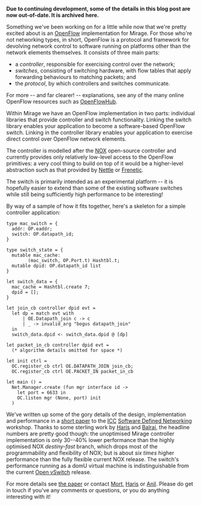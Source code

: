 **Due to continuing development, some of the details in this blog post are now out-of-date. It is archived here.**

Something we've been working on for a little while now that we're pretty
excited about is an [OpenFlow](http://openflow.org/) implementation for
Mirage. For those who're not networking types, in short, OpenFlow is a
protocol and framework for devolving network control to software running on
platforms other than the network elements themselves. It consists of three
main parts:

* a *controller*, responsible for exercising control over the network;
* *switches*, consisting of switching hardware, with flow tables that apply
  forwarding behaviours to matching packets; and
* the *protocol*, by which controllers and switches communicate.

For more -- and far clearer! -- explanations, see any of the many online
OpenFlow resources such as [OpenFlowHub](http://openflowhub.org).

Within Mirage we have an OpenFlow implementation in two parts: individual
libraries that provide controller and switch functionality. Linking the switch
library enables your application to become a software-based OpenFlow switch.
Linking in the controller library enables your application to exercise direct
control over OpenFlow network elements. 

The controller is modelled after the [NOX](http://noxrepo.org/) open-source
controller and currently provides only relatively low-level access to the
OpenFlow primitives: a very cool thing to build on top of it would be a
higher-level abstraction such as that provided by
[Nettle](http://haskell.cs.yale.edu/?page_id=376) or
[Frenetic](http://www.frenetic-lang.org/).

The switch is primarily intended as an experimental platform -- it is
hopefully easier to extend than some of the existing software switches while
still being sufficiently high performance to be interesting! 

By way of a sample of how it fits together, here's a skeleton for a simple
controller application:

```
type mac_switch = {
  addr: OP.eaddr; 
  switch: OP.datapath_id;
}

type switch_state = {
  mutable mac_cache: 
        (mac_switch, OP.Port.t) Hashtbl.t;
  mutable dpid: OP.datapath_id list
}

let switch_data = {
  mac_cache = Hashtbl.create 7; 
  dpid = [];
} 

let join_cb controller dpid evt =
  let dp = match evt with
      | OE.Datapath_join c -> c
      | _ -> invalid_arg "bogus datapath_join"
  in 
  switch_data.dpid <- switch_data.dpid @ [dp]

let packet_in_cb controller dpid evt =
  (* algorithm details omitted for space *)

let init ctrl = 
  OC.register_cb ctrl OE.DATAPATH_JOIN join_cb;
  OC.register_cb ctrl OE.PACKET_IN packet_in_cb

let main () =
  Net.Manager.create (fun mgr interface id ->
    let port = 6633 in 
    OC.listen mgr (None, port) init
  )
```

We've written up some of the gory details of the design, implementation and
performance in a [short paper](/docs/iccsdn12-mirage.pdf) to the
[ICC](http://www.ieee-icc.org/)
[Software Defined Networking](http://sdn12.mytestbed.net/) workshop. Thanks to
some sterling work by [Haris](http://www.cl.cam.ac.uk/~cr409/) and
[Balraj](mailto:balraj.singh@cl.cam.ac.uk), the headline numbers are pretty
good though: the unoptimised Mirage controller implementation is only 30--40%
lower performance than the highly optimised NOX *destiny-fast* branch, which
drops most of the programmability and flexibility of NOX; but is about *six
times* higher performance than the fully flexible current NOX release. The
switch's performance  running as a domU virtual machine is indistinguishable
from the current [Open vSwitch](http://openvswitch.org/) release.

For more details see [the paper](/docs/iccsdn12-mirage.pdf) or contact
[Mort](mailto:mort@cantab.net),
[Haris](mailto:charalampos.rotsos@cl.cam.ac.uk) or
[Anil](mailto:anil@recoil.org). Please do get in touch if you've any comments
or questions, or you do anything interesting with it!
